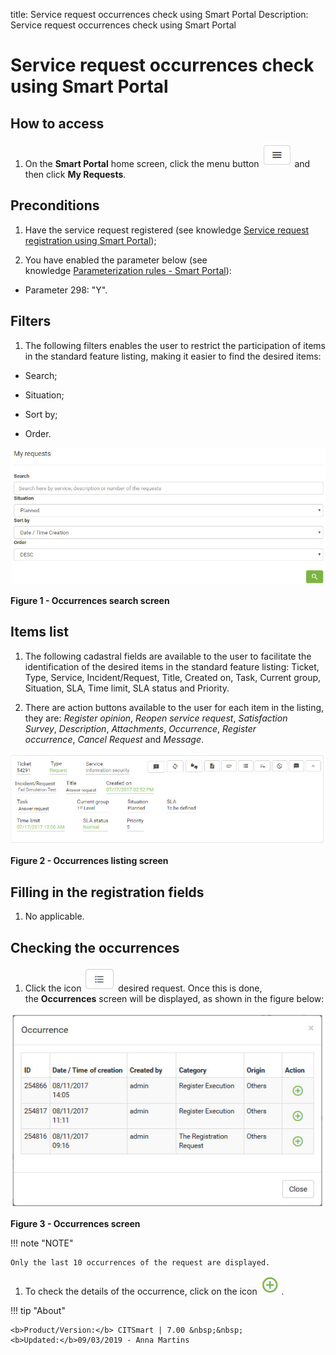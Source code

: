 title: Service request occurrences check using Smart Portal
Description: Service request occurrences check using Smart Portal

# Service request occurrences check using Smart Portal

How to access
-------------

1.  On the **Smart Portal** home screen, click the menu button ![figure](images/simb-meno.white.jpg) and then
    click **My Requests**.

Preconditions
-------------

1.  Have the service request registered (see knowledge [Service request registration using Smart Portal][1]);

2.  You have enabled the parameter below (see knowledge [Parameterization rules - Smart Portal][2]):

-   Parameter 298: "Y".

Filters
-------

1.  The following filters enables the user to restrict the participation of
    items in the standard feature listing, making it easier to find the desired
    items:

-   Search;

-   Situation;

-   Sort by;

-   Order.

![figure](images/verifi.img1.jpg)

**Figure 1 - Occurrences search screen**

Items list
----------

1.  The following cadastral fields are available to the user to facilitate the
    identification of the desired items in the standard feature
    listing: Ticket, Type, Service, Incident/Request, Title, Created on, Task,
    Current group, Situation, SLA, Time limit, SLA status and Priority.

2.  There are action buttons available to the user for each item in the listing,
    they are: *Register opinion*, *Reopen service request*, *Satisfaction
    Survey*, *Description*, *Attachments*, *Occurrence*, *Register
    occurrence*, *Cancel Request* and *Message*.

![figure](images/verifi.img2.jpg)

**Figure 2 - Occurrences listing screen**

Filling in the registration fields
----------------------------------

1.  No applicable.

Checking the occurrences
------------------------

1.  Click the icon ![figure](images/simb-3linhas.jpg) desired request. Once this is done,
    the **Occurrences** screen will be displayed, as shown in the figure below:

![figure](images/verifi.img3.jpg)

**Figure 3 - Occurrences screen**

!!! note "NOTE"

    Only the last 10 occurrences of the request are displayed.

1.  To check the details of the occurrence, click on the icon ![figure](images/simb-mais.green.jpg) .



!!! tip "About"

    <b>Product/Version:</b> CITSmart | 7.00 &nbsp;&nbsp;
    <b>Updated:</b>09/03/2019 - Anna Martins

[1]:/en-us/citsmart-platform-7/processes/portfolio-and-catalog/smart-portal/service-request.html
[2]:/en-us/citsmart-platform-7/plataform-administration/parameters-list/parametrization-smart-portal.html

